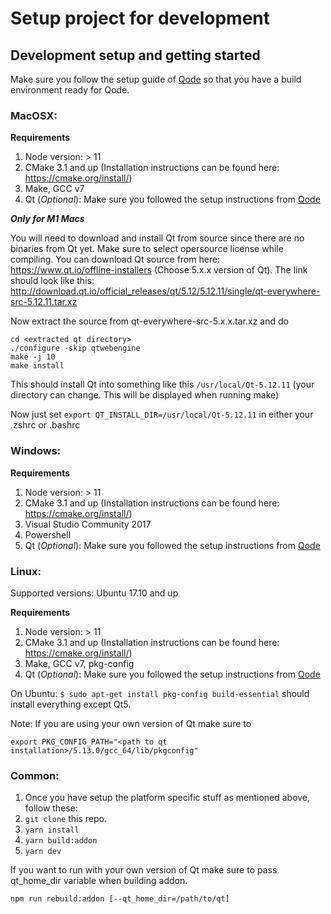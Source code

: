 # Setup project for development

## Development setup and getting started

Make sure you follow the setup guide of [Qode][qode_setup] so that you have a build environment ready for Qode.

### MacOSX:

**Requirements**

1. Node version: > 11
2. CMake 3.1 and up (Installation instructions can be found here: https://cmake.org/install/)
3. Make, GCC v7
4. Qt (_Optional_): Make sure you followed the setup instructions from [Qode][qode_setup]


__*Only for M1 Macs*__

You will need to download and install Qt from source since there are no binaries from Qt yet. Make sure to select opersource license while compiling.
You can download Qt source from here: https://www.qt.io/offline-installers (Choose 5.x.x version of Qt). 
The link should look like this: http://download.qt.io/official_releases/qt/5.12/5.12.11/single/qt-everywhere-src-5.12.11.tar.xz

Now extract the source from qt-everywhere-src-5.x.x.tar.xz and do

```
cd <extracted qt directory>
./configure -skip qtwebengine
make -j 10
make install
```
This should install Qt into something like this `/usr/local/Qt-5.12.11` (your directory can change. This will be displayed when running make)

Now just set `export QT_INSTALL_DIR=/usr/local/Qt-5.12.11` in either your .zshrc or .bashrc

### Windows:

**Requirements**

1. Node version: > 11
2. CMake 3.1 and up (Installation instructions can be found here: https://cmake.org/install/)
3. Visual Studio Community 2017
4. Powershell
5. Qt (_Optional_): Make sure you followed the setup instructions from [Qode][qode_setup]

### Linux:

Supported versions: Ubuntu 17.10 and up

**Requirements**

1. Node version: > 11
2. CMake 3.1 and up (Installation instructions can be found here: https://cmake.org/install/)
3. Make, GCC v7, pkg-config
4. Qt (_Optional_): Make sure you followed the setup instructions from [Qode][qode_setup]

On Ubuntu: `$ sudo apt-get install pkg-config build-essential` should install everything except Qt5.

Note: If you are using your own version of Qt make sure to

`export PKG_CONFIG_PATH="<path to qt installation>/5.13.0/gcc_64/lib/pkgconfig"`

### Common:

1. Once you have setup the platform specific stuff as mentioned above, follow these:
2. `git clone` this repo.
3. `yarn install`
4. `yarn build:addon`
5. `yarn dev`

If you want to run with your own version of Qt make sure to pass qt_home_dir variable when building addon.

`npm run rebuild:addon [--qt_home_dir=/path/to/qt]`

[qode_setup]: https://github.com/nodegui/qode
